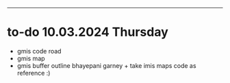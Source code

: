 ---

# to-do 10.03.2024 Thursday

- gmis code road
- gmis map
- gmis buffer outline bhayepani garney + take imis maps code as reference :)
